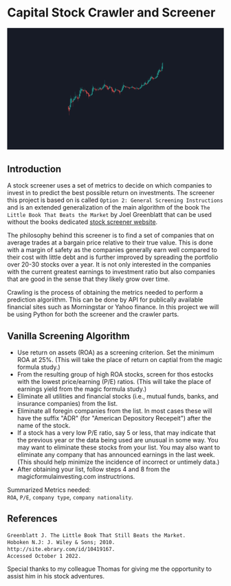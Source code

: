 # Capital Stock Crawler and Screener
![frontpage](images/frontpage.png)

## Introduction
A stock screener uses a set of metrics to decide on which companies to invest in to predict the best possible return on investments. The screener this project is based on is called `Option 2: General Screening Instructions` and is an extended generalization of the main algorithm of the book `The Little Book That Beats the Market` by Joel Greenblatt that can be used without the books dedicated [stock screener website](https://www.magicformulainvesting.com/).

The philosophy behind this screener is to find a set of companies that on average trades at a bargain price relative to their true value. This is done with a margin of safety as the companies generally earn well compared to their cost with little debt and is further improved by spreading the portfolio over 20-30 stocks over a year. It is not only interested in the companies with the current greatest earnings to investment ratio but also companies that are good in the sense that they likely grow over time.

Crawling is the process of obtaining the metrics needed to perform a prediction algoriithm. This can be done by API for publically available financial sites such as Morningstar or Yahoo finance. In this project we will be using Python for both the screener and the crawler parts.

## Vanilla Screening Algorithm
- Use return on assets (ROA) as a screening criterion. Set the minimum ROA at 25%. (This will take the place of return on captial from the magic formula study.)
- From the resulting group of high ROA stocks, screen for thos estocks with the lowest price/earning (P/E) ratios. (This will take the place of earnings yield from the magic formula study.)
- Eliminate all utilities and financial stocks (i.e., mutual funds, banks, and insurance companies) from the list.
- Eliminate all foregin companies from the list. In most cases these will have the suffix "ADR" (for "American Depository Recepeit") after the name of the stock.
- If a stock has a very low P/E ratio, say 5 or less, that may indicate that the previous year or the data being used are unusual in some way. You may want to eliminate these stocks from your list. You may also want to eliminate any company that has announced earnings in the last week. (This should help minimize the incidence of incorrect or untimely data.)
- After obtaining your list, follow steps 4 and 8 from the magicformulainvesting.com instructrions.

Summarized Metrics needed:  
`ROA`, `P/E`, `company type`, `company nationality`.

## References
```
Greenblatt J. The Little Book That Still Beats the Market. 
Hoboken N.J: J. Wiley & Sons; 2010. http://site.ebrary.com/id/10419167. 
Accessed October 1 2022.
```

Special thanks to my colleague Thomas for giving me the opportunity to assist him in his stock adventures.
